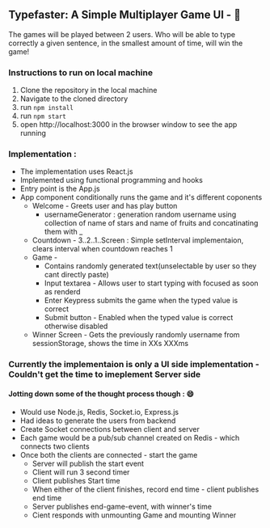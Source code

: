 ## Typefaster: A Simple Multiplayer Game UI - :tada:

The games will be played between 2 users. Who will be able to type correctly a
given sentence, in the smallest amount of time, will win the game!

### Instructions to run on local machine
1. Clone the repository in the local machine 
2. Navigate to the cloned directory
3. run ```npm install```
4. run ```npm start```
5. open http://localhost:3000 in the browser window to see the app running

### Implementation :

* The implementation uses React.js
* Implemented using functional programming and hooks
* Entry point is the App.js
* App component conditionally runs the game and it's different coponents
  * Welcome - Greets user and has play button
    * usernameGenerator : generation random username using collection of name of stars and name of fruits and concatinating them with _
  * Countdown - 3..2..1..Screen : Simple setInterval implementaion, clears interval when countdown reaches 1
  * Game -
    * Contains randomly generated text(unselectable by user so they cant directly paste)
    * Input textarea - Allows user to start typing with focused as soon as renderd
    * Enter Keypress submits the game when the typed value is correct
    * Submit button - Enabled when the typed value is correct otherwise disabled
  * Winner Screen - Gets the previously randomly username from sessionStorage, shows the time in XXs XXXms

### Currently the implementaion is only a UI side implementation - Couldn't get the time to imeplement Server side
#### Jotting down some of the thought process though : :smile: 

* Would use Node.js, Redis, Socket.io, Express.js
* Had ideas to generate the users from backend
* Create Socket connections between client and server
* Each game would be a pub/sub channel created on Redis - which connects two clients
* Once both the clients are connected - start the game
  * Server will publish the start event
  * Client will run 3 second timer
  * Client publishes Start time
  * When either of the client finishes, record end time - client publishes end time
  * Server publishes end-game-event, with winner's time
  * Cient responds with unmounting Game and mounting Winner
